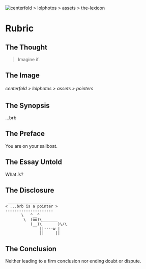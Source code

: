 ![centerfold > lolphotos > assets > the-lexicon](./centerfold/lol-photos/assets/rubric.jpg)

# Rubric

## The Thought

> Imagine if.

## The Image

###### centerfold > lolphotos > assets > pointers

## The Synopsis

...brb

## The Preface

You are on your sailboat.

## The Essay Untold

What _is_?

## The Disclosure

```text
 ___________________
< ...brb is a pointer >
---------------------
       \   ^__^
        \  (oo)\_______
           (__)\       )\/\
               ||----w |
               ||     ||
```

## The Conclusion

Neither leading to a firm conclusion nor ending doubt or dispute.

